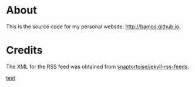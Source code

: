 # About
This is the source code for my personal website: <http://bamos.github.io>.

# Credits
The XML for the RSS feed was obtained from
[snaptortoise/jekyll-rss-feeds](https://github.com/snaptortoise/jekyll-rss-feeds).

[test](https://github.com/bamos/test)
